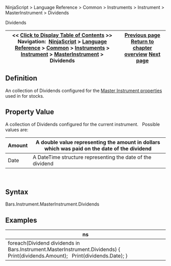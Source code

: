 ﻿
NinjaScript \> Language Reference \> Common \> Instruments \> Instrument \> MasterInstrument \> Dividends

Dividends

| \<\< [Click to Display Table of Contents](dividends.md) \>\> **Navigation:**     [NinjaScript](ninjascript-1.md) \> [Language Reference](language_reference_wip-1.md) \> [Common](common-1.md) \> [Instruments](instruments_ninjascript-1.md) \> [Instrument](instrument-1.md) \> [MasterInstrument](masterinstrument-1.md) \> Dividends | [Previous page](masterinstrument_description-1.md) [Return to chapter overview](masterinstrument-1.md) [Next page](exchanges-1.md) |
| --- | --- |
## Definition
An collection of Dividends configured for the [Master Instrument properties](editing_instruments-1.md) used in for stocks.
## 
## Property Value
A collection of Dividends configured for the current instrument.
 
Possible values are:

| Amount | A double value representing the amount in dollars which was paid on the date of the dividend |
| --- | --- |
| Date | A DateTime structure representing the date of the dividend |
 
## Syntax
Bars.Instrument.MasterInstrument.Dividends
 
## Examples

| ns |
| --- |
| foreach(Dividend dividends in Bars.Instrument.MasterInstrument.Dividends) {    Print(dividends.Amount);    Print(dividends.Date); } |
